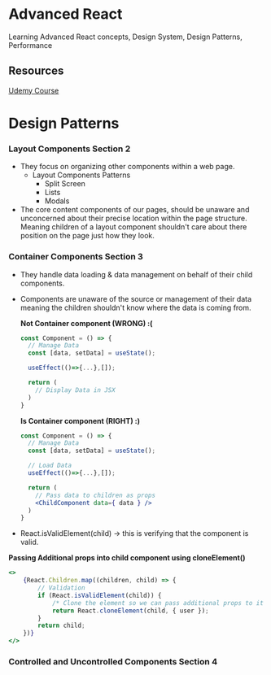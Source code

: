 # Advanced React

Learning Advanced React concepts, Design System, Design Patterns, Performance

## Resources

[Udemy Course](https://www.udemy.com/course/advanced-react)

# Design Patterns

### Layout Components Section 2

- They focus on organizing other components within a web page.
  - Layout Components Patterns
    - Split Screen
    - Lists
    - Modals
- The core content components of our pages, should be unaware and unconcerned about their precise location within the page structure. Meaning children of a layout component shouldn't care about there position on the page just how they look.

### Container Components Section 3

- They handle data loading & data management on behalf of their child components.
- Components are unaware of the source or management of their data meaning the children shouldn't know where the data is coming from.

  **Not Container component (WRONG) :(**

  ```jsx
  const Component = () => {
    // Manage Data
    const [data, setData] = useState();

    useEffect(()=>{...},[]);

    return (
      // Display Data in JSX
    )
  }

  ```

  **Is Container component (RIGHT) :)**

  ```jsx
  const Component = () => {
    // Manage Data
    const [data, setData] = useState();

    // Load Data
    useEffect(()=>{...},[]);

    return (
      // Pass data to children as props
      <ChildComponent data={ data } />
    )
  }

  ```

- React.isValidElement(child) -> this is verifying that the component is valid.

**Passing Additional props into child component using cloneElement()**

```jsx
<>
	{React.Children.map((children, child) => {
		// Validation
		if (React.isValidElement(child)) {
			/* Clone the element so we can pass additional props to it */
			return React.cloneElement(child, { user });
		}
		return child;
	})}
</>
```

### Controlled and Uncontrolled Components Section 4
